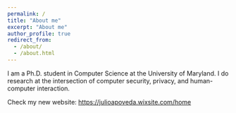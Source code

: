 ```yaml
---
permalink: /
title: "About me"
excerpt: "About me"
author_profile: true
redirect_from: 
  - /about/
  - /about.html
---
```


I am a Ph.D. student in Computer Science at the University of Maryland. I do research at the intersection of computer security, privacy, and human-computer interaction.

Check my new website: https://julioapoveda.wixsite.com/home 